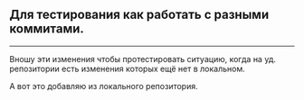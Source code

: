 ## Для тестирования как работать с разными коммитами.
<hr>
Вношу эти изменения чтобы протестировать ситуацию, когда на уд. репозитории есть изменения которых ещё нет в локальном.

А вот это добавляю из локального репозитория.
